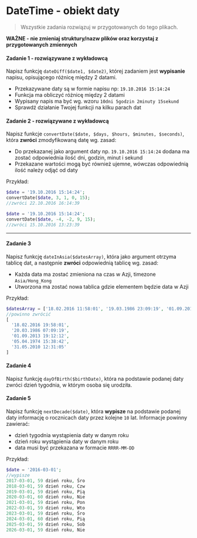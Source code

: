 #  DateTime - obiekt daty

> Wszystkie zadania rozwiązuj w przygotowanych do tego plikach.

**WAŻNE -  nie zmieniaj struktury/nazw plików oraz korzystaj z przygotowanych zmiennych**

#### Zadanie 1 - rozwiązywane z wykładowcą

Napisz funkcję `dateDiff($date1, $date2)`, której zadaniem jest **wypisanie** napisu, opisującego różnicę między 2 datami.
* Przekazywane daty są w formie napisu np: `19.10.2016 15:14:24`
* Funkcja ma obliczyć różnicę między 2 datami
* Wypisany napis ma być wg. wzoru `10dni 5godzin 2minuty 15sekund`
* Sprawdź działanie Twojej funkcji na kilku parach dat

#### Zadanie 2 - rozwiązywane z wykładowcą

Napisz funkcje `convertDate($date, $days, $hours, $minutes, $seconds)`, która **zwróci** zmodyfikowaną datę wg. zasad:
* Do przekazanej jako argument daty np. `19.10.2016 15:14:24` dodana ma zostać odpowiednia ilość dni, godzin, minut i sekund
* Przekazane wartości mogą być również ujemne, wówczas odpowiednią ilość należy odjąć od daty

Przykład:
```php
$date = '19.10.2016 15:14:24';
convertDate($date, 3, 1, 0, 15);
//zwróci 22.10.2016 16:14:39

$date = '19.10.2016 15:14:24';
convertDate($date, -4, -2, 9, 15);
//zwróci 15.10.2016 13:23:39
```

-------------------------------------------------------------------------------

#### Zadanie 3

Napisz funkcję `dateInAsia($datesArray)`, która jako argument otrzyma tablicę dat, a następnie **zwróci** odpowiednią tablicę wg. zasad:
* Każda data ma zostać zmieniona na czas w Azji, timezone `Asia/Hong_Kong`
* Utworzona ma zostać nowa tablica gdzie elementem będzie data w Azji

Przykład:
```php
$datesArray = ['18.02.2016 11:58:01', '19.03.1986 23:09:19', '01.09.2013 11:12:12', '05.04.1974 06:38:42', '31.05.2010 04:31:05'];
//powinno zwrócić
[
  '18.02.2016 19:58:01',
  '20.03.1986 07:09:19',
  '01.09.2013 19:12:12',
  '05.04.1974 15:38:42',
  '31.05.2010 12:31:05'
]
```

#### Zadanie 4

Napisz funkcję `dayOfBirth($birthDate)`, która na podstawie podanej daty zwróci dzień tygodnia, w którym osoba się urodziła.

#### Zadanie 5

Napisz funkcję `nextDecade($date)`, która **wypisze** na podstawie podanej daty informację o rocznicach daty przez kolejne `10` lat. Informacje powinny zawierać:
* dzień tygodnia wystąpienia daty w danym roku
* dzień roku wystąpienia daty w danym roku
* data musi być przekazana w formacie `RRRR-MM-DD`

Przykład:
```php
$date = '2016-03-01';
//wypisze
2017-03-01, 59 dzień roku, Śro
2018-03-01, 59 dzień roku, Czw
2019-03-01, 59 dzień roku, Pią
2020-03-01, 60 dzień roku, Nie
2021-03-01, 59 dzień roku, Pon
2022-03-01, 59 dzień roku, Wto
2023-03-01, 59 dzień roku, Śro
2024-03-01, 60 dzień roku, Pią
2025-03-01, 59 dzień roku, Sob
2026-03-01, 59 dzień roku, Nie
```
